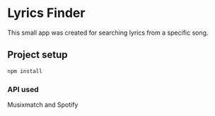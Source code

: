 # Lyrics Finder

This small app was created for searching lyrics from a specific song.

## Project setup

```bash
npm install
```

### API used

Musixmatch and Spotify
